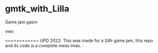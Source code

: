 # gmtk_with_Lilla
Game jam gaem

owo

============
UPD 2022: This was made for a 24h game jam, this repo and its code is a complete mess lmao.
